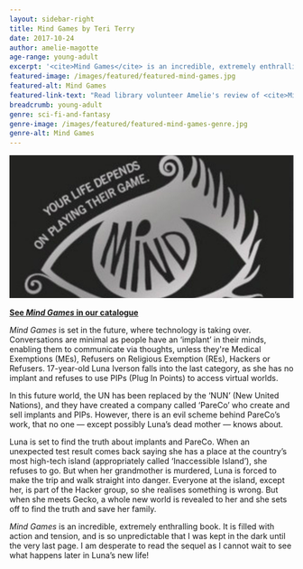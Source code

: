 ```yaml
---
layout: sidebar-right
title: Mind Games by Teri Terry
date: 2017-10-24
author: amelie-magotte
age-range: young-adult
excerpt: '<cite>Mind Games</cite> is an incredible, extremely enthralling book.'
featured-image: /images/featured/featured-mind-games.jpg
featured-alt: Mind Games
featured-link-text: "Read library volunteer Amelie's review of <cite>Mind Games</cite>, by Teri Terry."
breadcrumb: young-adult
genre: sci-fi-and-fantasy
genre-image: /images/featured/featured-mind-games-genre.jpg
genre-alt: Mind Games
---
```


![Mind Games](/images/featured/featured-mind-games.jpg)

**[See <cite>Mind Games</cite> in our catalogue](https://suffolk.spydus.co.uk/cgi-bin/spydus.exe/ENQ/OPAC/BIBENQ?BRN=17240883)**

<cite>Mind Games</cite> is set in the future, where technology is taking over. Conversations are minimal as people have an ‘implant’ in their minds, enabling them to communicate via thoughts, unless they're Medical Exemptions (MEs), Refusers on Religious Exemption (REs), Hackers or Refusers. 17-year-old Luna Iverson falls into the last category, as she has no implant and refuses to use PIPs (Plug In Points) to access virtual worlds.

In this future world, the UN has been replaced by the ‘NUN’ (New United Nations), and they have created a company called ‘PareCo’ who create and sell implants and PIPs. However, there is an evil scheme behind PareCo’s work, that no one — except possibly Luna’s dead mother — knows about.

Luna is set to find the truth about implants and PareCo. When an unexpected test result comes back saying she has a place at the country’s most high-tech island (appropriately called ‘Inaccessible Island’), she refuses to go. But when her grandmother is murdered, Luna is forced to make the trip and walk straight into danger. Everyone at the island, except her, is part of the Hacker group, so she realises something is wrong. But when she meets Gecko, a whole new world is revealed to her and she sets off to find the truth and save her family.

<cite>Mind Games</cite> is an incredible, extremely enthralling book. It is filled with action and tension, and is so unpredictable that I was kept in the dark until the very last page. I am desperate to read the sequel as I cannot wait to see what happens later in Luna’s new life!
